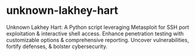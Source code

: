 # unknown-lakhey-hart
Unknown Lakhey Hart: A Python script leveraging Metasploit for SSH port exploitation &amp; interactive shell access. Enhance penetration testing with customizable options &amp; comprehensive reporting. Uncover vulnerabilities, fortify defenses, &amp; bolster cybersecurity.
